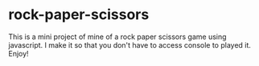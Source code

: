 # rock-paper-scissors

This is a mini project of mine of a rock paper scissors game using javascript. I make it so that you don't have to access console to played it. Enjoy!